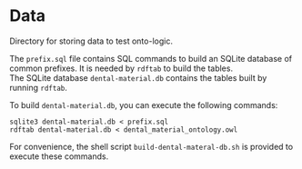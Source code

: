 # Data
Directory for storing data to test onto-logic.  


The `prefix.sql` file contains SQL commands to build an SQLite database of common prefixes. It is needed by `rdftab` to build the tables.  
The SQLite database `dental-material.db` contains the tables built by running `rdftab`.  

To build `dental-material.db`, you can execute the following commands:
```
sqlite3 dental-material.db < prefix.sql  
rdftab dental-material.db < dental_material_ontology.owl  
```
For convenience, the shell script `build-dental-materal-db.sh` is provided to execute these commands.
